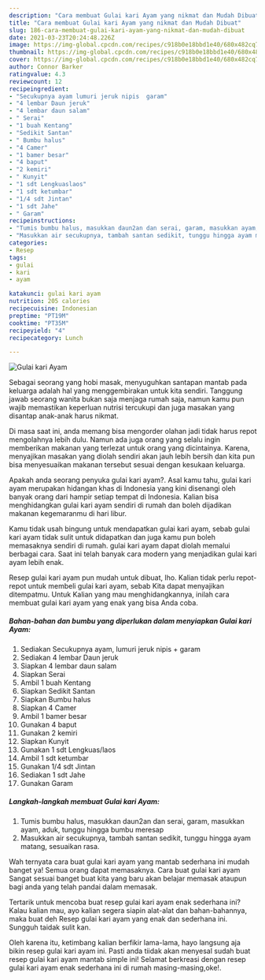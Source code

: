 ```yaml
---
description: "Cara membuat Gulai kari Ayam yang nikmat dan Mudah Dibuat"
title: "Cara membuat Gulai kari Ayam yang nikmat dan Mudah Dibuat"
slug: 186-cara-membuat-gulai-kari-ayam-yang-nikmat-dan-mudah-dibuat
date: 2021-03-23T20:24:48.226Z
image: https://img-global.cpcdn.com/recipes/c918b0e18bbd1e40/680x482cq70/gulai-kari-ayam-foto-resep-utama.jpg
thumbnail: https://img-global.cpcdn.com/recipes/c918b0e18bbd1e40/680x482cq70/gulai-kari-ayam-foto-resep-utama.jpg
cover: https://img-global.cpcdn.com/recipes/c918b0e18bbd1e40/680x482cq70/gulai-kari-ayam-foto-resep-utama.jpg
author: Connor Barker
ratingvalue: 4.3
reviewcount: 12
recipeingredient:
- "Secukupnya ayam lumuri jeruk nipis  garam"
- "4 lembar Daun jeruk"
- "4 lembar daun salam"
- " Serai"
- "1 buah Kentang"
- "Sedikit Santan"
- " Bumbu halus"
- "4 Camer"
- "1 bamer besar"
- "4 baput"
- "2 kemiri"
- " Kunyit"
- "1 sdt Lengkuaslaos"
- "1 sdt ketumbar"
- "1/4 sdt Jintan"
- "1 sdt Jahe"
- " Garam"
recipeinstructions:
- "Tumis bumbu halus, masukkan daun2an dan serai, garam, masukkan ayam, aduk, tunggu hingga bumbu meresap"
- "Masukkan air secukupnya, tambah santan sedikit, tunggu hingga ayam matang, sesuaikan rasa."
categories:
- Resep
tags:
- gulai
- kari
- ayam

katakunci: gulai kari ayam 
nutrition: 205 calories
recipecuisine: Indonesian
preptime: "PT19M"
cooktime: "PT35M"
recipeyield: "4"
recipecategory: Lunch

---
```



![Gulai kari Ayam](https://img-global.cpcdn.com/recipes/c918b0e18bbd1e40/680x482cq70/gulai-kari-ayam-foto-resep-utama.jpg)

Sebagai seorang yang hobi masak, menyuguhkan santapan mantab pada keluarga adalah hal yang menggembirakan untuk kita sendiri. Tanggung jawab seorang  wanita bukan saja menjaga rumah saja, namun kamu pun wajib memastikan keperluan nutrisi tercukupi dan juga masakan yang disantap anak-anak harus nikmat.

Di masa  saat ini, anda memang bisa mengorder olahan jadi tidak harus repot mengolahnya lebih dulu. Namun ada juga orang yang selalu ingin memberikan makanan yang terlezat untuk orang yang dicintainya. Karena, menyajikan masakan yang diolah sendiri akan jauh lebih bersih dan kita pun bisa menyesuaikan makanan tersebut sesuai dengan kesukaan keluarga. 



Apakah anda seorang penyuka gulai kari ayam?. Asal kamu tahu, gulai kari ayam merupakan hidangan khas di Indonesia yang kini disenangi oleh banyak orang dari hampir setiap tempat di Indonesia. Kalian bisa menghidangkan gulai kari ayam sendiri di rumah dan boleh dijadikan makanan kegemaranmu di hari libur.

Kamu tidak usah bingung untuk mendapatkan gulai kari ayam, sebab gulai kari ayam tidak sulit untuk didapatkan dan juga kamu pun boleh memasaknya sendiri di rumah. gulai kari ayam dapat diolah memalui berbagai cara. Saat ini telah banyak cara modern yang menjadikan gulai kari ayam lebih enak.

Resep gulai kari ayam pun mudah untuk dibuat, lho. Kalian tidak perlu repot-repot untuk membeli gulai kari ayam, sebab Kita dapat menyajikan ditempatmu. Untuk Kalian yang mau menghidangkannya, inilah cara membuat gulai kari ayam yang enak yang bisa Anda coba.

<!--inarticleads1-->

##### Bahan-bahan dan bumbu yang diperlukan dalam menyiapkan Gulai kari Ayam:

1. Sediakan Secukupnya ayam, lumuri jeruk nipis + garam
1. Sediakan 4 lembar Daun jeruk
1. Siapkan 4 lembar daun salam
1. Siapkan  Serai
1. Ambil 1 buah Kentang
1. Siapkan Sedikit Santan
1. Siapkan  Bumbu halus
1. Siapkan 4 Camer
1. Ambil 1 bamer besar
1. Gunakan 4 baput
1. Gunakan 2 kemiri
1. Siapkan  Kunyit
1. Gunakan 1 sdt Lengkuas/laos
1. Ambil 1 sdt ketumbar
1. Gunakan 1/4 sdt Jintan
1. Sediakan 1 sdt Jahe
1. Gunakan  Garam




<!--inarticleads2-->

##### Langkah-langkah membuat Gulai kari Ayam:

1. Tumis bumbu halus, masukkan daun2an dan serai, garam, masukkan ayam, aduk, tunggu hingga bumbu meresap
1. Masukkan air secukupnya, tambah santan sedikit, tunggu hingga ayam matang, sesuaikan rasa.




Wah ternyata cara buat gulai kari ayam yang mantab sederhana ini mudah banget ya! Semua orang dapat memasaknya. Cara buat gulai kari ayam Sangat sesuai banget buat kita yang baru akan belajar memasak ataupun bagi anda yang telah pandai dalam memasak.

Tertarik untuk mencoba buat resep gulai kari ayam enak sederhana ini? Kalau kalian mau, ayo kalian segera siapin alat-alat dan bahan-bahannya, maka buat deh Resep gulai kari ayam yang enak dan sederhana ini. Sungguh taidak sulit kan. 

Oleh karena itu, ketimbang kalian berfikir lama-lama, hayo langsung aja bikin resep gulai kari ayam ini. Pasti anda tiidak akan menyesal sudah buat resep gulai kari ayam mantab simple ini! Selamat berkreasi dengan resep gulai kari ayam enak sederhana ini di rumah masing-masing,oke!.


